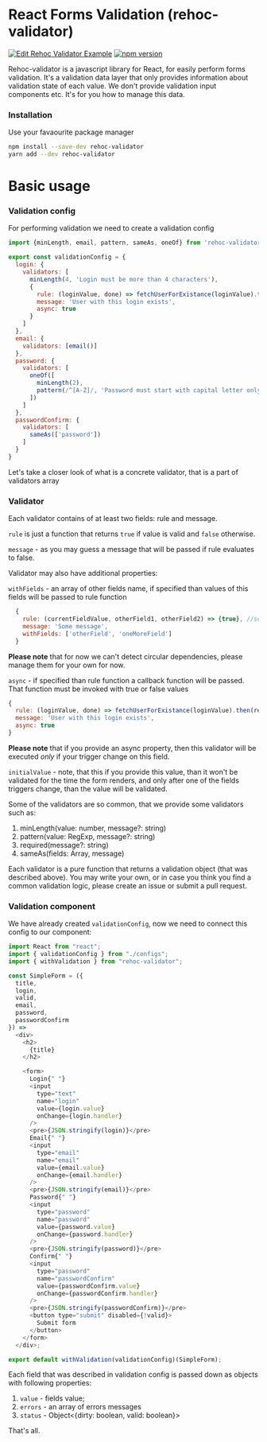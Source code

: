 React Forms Validation (rehoc-validator)
======
[![Edit Rehoc Validator Example](https://img.shields.io/badge/CodeSandbox-demo-blue.svg)](https://codesandbox.io/s/qxNYvy53)
[![npm version](https://img.shields.io/npm/v/rehoc-validator.svg)](https://www.npmjs.com/package/rehoc-validator)

Rehoc-validator is a javascript library for React, for easily perform forms validation. It's a validation data layer that only provides information about validation state of each value. We don't provide validation input components etc. It's for you how to manage this data.

### Installation
Use your favaourite package manager
```bash
npm install --save-dev rehoc-validator
yarn add --dev rehoc-validator
```

Basic usage
======
### Validation config
For performing validation we need to create a validation config
```javascript
import {minLength, email, pattern, sameAs, oneOf} from 'rehoc-validator'

export const validationConfig = {
  login: {
    validators: [
      minLength(4, 'Login must be more than 4 characters'),
      {
        rule: (loginValue, done) => fetchUserForExistance(loginValue).then(result => done(result)),
        message: 'User with this login exists',
        async: true
      }
    ]
  },
  email: {
    validators: [email()]
  },
  password: {
    validators: [
      oneOf([
        minLength(2),
        pattern(/^[A-Z]/, 'Password must start with capital letter only')
      ])
    ]
  },
  passwordConfirm: {
    validators: [
      sameAs(['password'])
    ]
  }
}
```

Let's take a closer look of what is a concrete validator, that is a part of validators array

### Validator
Each validator contains of at least two fields: rule and message.

`rule` is just a function that returns `true` if value is valid and `false` otherwise.

`message` - as you may guess a message that will be passed if rule evaluates to false.

Validator may also have additional properties:

`withFields` - an array of other fields name, if specified than values of this fields will be passed to rule function

```javascript
  {
    rule: (currentFieldValue, otherField1, otherField2) => {true}, //some logic
    message: 'Some message',
    withFields: ['otherField', 'oneMoreField']
  }
```

**Please note** that for now we can't detect circular dependencies, please manage them for your own for now.

`async` - if specified than rule function a callback function will be passed. That function must be invoked with true or false values 

```javascript
{
  rule: (loginValue, done) => fetchUserForExistance(loginValue).then(result => done(result)),
  message: 'User with this login exists',
  async: true
}
```

**Please note** that if you provide an async property, then this validator will be executed *only* if your trigger change on this field.

`initialValue` - note, that this if you provide this value, than it won't be validated for the time the form renders, and only after one of the fields triggers change, than the value will be validated.

Some of the validators are so common, that we provide some validators such as:

1. minLength(value: number, message?: string)
2. pattern(value: RegExp, message?: string)
3. required(message?: string)
4. sameAs(fields: Array<string>, message)

Each validator is a pure function that returns a validation object (that was described above). You may write your own, or in case you think you find a common validation logic, please create an issue or submit a pull request.

### Validation component

We have already created `validationConfig`, now we need to connect this config to our component:

```javascript
import React from "react";
import { validationConfig } from "./configs";
import { withValidation } from "rehoc-validator";

const SimpleForm = ({
  title,
  login,
  valid,
  email,
  password,
  passwordConfirm
}) =>
  <div>
    <h2>
      {title}
    </h2>

    <form>
      Login{" "}
      <input
        type="text"
        name="login"
        value={login.value}
        onChange={login.handler}
      />
      <pre>{JSON.stringify(login)}</pre>
      Email{" "}
      <input
        type="email"
        name="email"
        value={email.value}
        onChange={email.handler}
      />
      <pre>{JSON.stringify(email)}</pre>
      Password{" "}
      <input
        type="password"
        name="password"
        value={password.value}
        onChange={password.handler}
      />
      <pre>{JSON.stringify(password)}</pre>
      Confirm{" "}
      <input
        type="password"
        name="passwordConfirm"
        value={passwordConfirm.value}
        onChange={passwordConfirm.handler}
      />
      <pre>{JSON.stringify(passwordConfirm)}</pre>
      <button type="submit" disabled={!valid}>
        Submit form
      </button>
    </form>
  </div>;

export default withValidation(validationConfig)(SimpleForm);
```

Each field that was described in validation config is passed down as objects with following properties:

1. `value` - fields value;
2. `errors` - an array of errors messages
3. `status` - Object<{dirty: boolean, valid: boolean}>

That's all.
